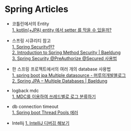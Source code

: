 Spring Articles
===
- 코틀린에서의 Entity  
[1. kotlin(+JPA) entity 에서 setter 를 막을 수 있을까?](https://multifrontgarden.tistory.com/272)  

- 스프링 시큐리티 참고  
[1. Spring Security란?](https://mangkyu.tistory.com/76)  
[2. Introduction to Spring Method Security | Baeldung](https://www.baeldung.com/spring-security-method-security)  
[3. Spring Security @PreAuthorize @Secured 사용법](https://copycoding.tistory.com/278)  

- 한 스프링 프로젝트에서의 여러 개의 database 사용법  
[1. spring boot jpa Multiple datasource - 머루의개발블로그](http://wonwoo.ml/index.php/post/780)  
[2. Spring JPA – Multiple Databases | Baeldung](https://www.baeldung.com/spring-data-jpa-multiple-databases)  

- logback mdc  
[1. MDC를 이용하여 쓰레드별로 로그 분류하기](https://bcho.tistory.com/1316)  

- db connection timeout  
[1. Spring boot Thread Pools 에러](https://do-hansung.tistory.com/41)

- Intellij
[1. IntelliJ 디버깅 해보기](https://jojoldu.tistory.com/149)